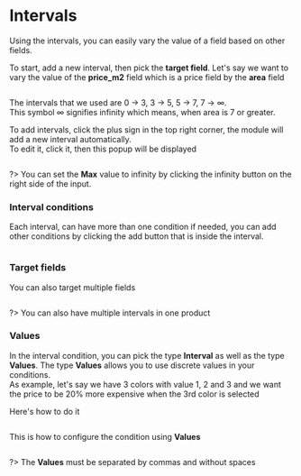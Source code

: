 # Intervals

Using the intervals, you can easily vary the value of a field based on other fields.

To start, add a new interval, then pick the **target field**.
Let's say we want to vary the value of the **price_m2** field which is a price field by the **area** field

<img srcset="/images/intervals.jpg 2x">

The intervals that we used are 0 → 3, 3 → 5, 5 → 7, 7 → ∞.  
This symbol ∞ signifies infinity which means, when area is 7 or greater.

To add intervals, click the plus sign in the top right corner, the module will add a new interval automatically.  
To edit it, click it, then this popup will be displayed

<img srcset="/images/intervals-popup.jpg 2x" class="border">

?> You can set the **Max** value to infinity by clicking the infinity button on the right side of the input. 

### Interval conditions

Each interval, can have more than one condition if needed,
you can add other conditions by clicking the add button that is inside the interval. 

<img srcset="/images/interval-new_condition.jpg 2x" class="padding border">

### Target fields
You can also target multiple fields

<img srcset="/images/interval-target.jpg 2x" class="padding border">

?> You can also have multiple intervals in one product

### Values
In the interval condition, you can pick the type **Interval** as well as the type **Values**.
The type **Values** allows you to use discrete values in your conditions.  
As example, let's say we have 3 colors with value 1, 2 and 3 and we want the price to be 20% more expensive
when the 3rd color is selected

Here's how to do it

<img srcset="/images/interval-values.jpg 2x" class="padding border">

This is how to configure the condition using **Values**

<img srcset="/images/interval-values-popup.jpg 2x" class="border">

?> The **Values** must be separated by commas and without spaces

